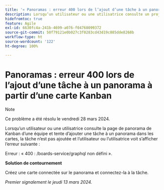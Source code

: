 ```yaml
---
title: '« Panoramas : erreur 400 lors de l’ajout d’une tâche à un panorama à partir d’une page d’équipe »'
description: Lorsqu’un utilisateur ou une utilisatrice consulte un projet et tente d’ajouter une tâche à un panorama, la tâche n’est pas ajoutée et l’utilisateur ou l’utilisatrice voit s’afficher une erreur. Une solution de contournement est disponible.
hidefromtoc: true
feature: Agile
exl-id: 6630fc4a-241b-4699-a076-f04768099372
source-git-commit: 50f79121e0b027c3f0283cd43d19c885dde8268b
workflow-type: ht
source-wordcount: '122'
ht-degree: 100%

---
```


# Panoramas : erreur 400 lors de l’ajout d’une tâche à un panorama à partir d’une carte Kanban

>[!NOTE]
>
>Ce problème a été résolu le vendredi 28 mars 2024.

Lorsqu’un utilisateur ou une utilisatrice consulte la page de panorama de Kanban d’une équipe et tente d’ajouter une tâche à un panorama dans les cartes, la tâche n’est pas ajoutée et l’utilisateur ou l’utilisatrice voit s’afficher l’erreur suivante :

Erreur : « 400 : /boards-service/graphql non défini ».

**Solution de contournement**

Créez une carte connectée sur le panorama et connectez-la à la tâche.

_Premier signalement le jeudi 13 mars 2024._
